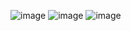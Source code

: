 ![image](https://github.com/user-attachments/assets/404c29e1-b2dd-4a44-bf5f-3aa61bb34fe9)
![image](https://github.com/user-attachments/assets/b88c92c8-ff4d-4243-8a87-e15014976ba7)
![image](https://github.com/user-attachments/assets/9f691a24-3e13-40c8-aea0-8d2537d1043a)


